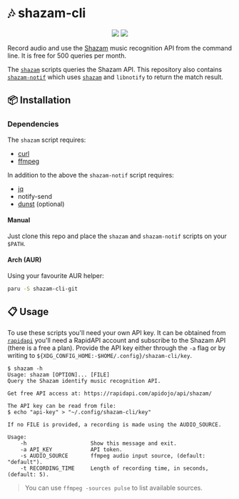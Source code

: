 # 🎶 shazam-cli

<p align="center">
  <a href="./LICENSE.md"><img src="https://img.shields.io/badge/license-MIT-blue.svg"></a>
  <a href="https://aur.archlinux.org/packages/shazam-cli-git/"><img src="https://img.shields.io/aur/version/shazam-cli-git"></a>
</p>

Record audio and use the [Shazam](https://rapidapi.com/apidojo/api/shazam/) music recognition API from the command line. It is free for 500 queries per month.

The [`shazam`](./shazam) scripts queries the Shazam API. This repository also contains [`shazam-notif`](./shazam-notif) which uses [`shazam`](./shazam) and `libnotify` to return the match result.

## 📦 Installation

### Dependencies

The `shazam` script requires:

- [curl](https://github.com/curl/curl)
- [ffmpeg](https://git.ffmpeg.org/ffmpeg.git)

In addition to the above the `shazam-notif` script requires:

- [jq](https://github.com/stedolan/jq)
- notify-send
- [dunst](https://github.com/dunst-project/dunst) (optional)

#### Manual

Just clone this repo and place the `shazam` and `shazam-notif` scripts on your `$PATH`.

#### Arch (AUR)

Using your favourite AUR helper:

```sh
paru -S shazam-cli-git
```

## 📋 Usage

To use these scripts you'll need your own API key.
It can be obtained from [`rapidapi`](https://rapidapi.com/apidojo/api/shazam/) you'll need a RapidAPI account and subscribe to the Shazam API (there is a free a plan).
Provide the API key either through the `-a` flag or by writing to `${XDG_CONFIG_HOME:-$HOME/.config}/shazam-cli/key`.

<!-- help start -->

```
$ shazam -h
Usage: shazam [OPTION]... [FILE]
Query the Shazam identify music recognition API.

Get free API access at: https://rapidapi.com/apidojo/api/shazam/

The API key can be read from file:
$ echo "api-key" > "~/.config/shazam-cli/key"

If no FILE is provided, a recording is made using the AUDIO_SOURCE.

Usage:
    -h                    Show this message and exit.
    -a API_KEY            API token.
    -s AUDIO_SOURCE       ffmpeg audio input source, (default: "default").
    -t RECORDING_TIME     Length of recording time, in seconds, (default: 5).
```

<!-- help end -->

> You can use `ffmpeg -sources pulse` to list available sources.
